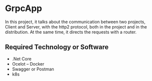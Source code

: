 # GrpcApp

In this project, it talks about the communication between two projects, Client and Server, with the http2 protocol, both in the project and in the distribution. At the same time, it directs the requests with a router.

## Required Technology or Software

- .Net Core
- Ocelot
– Docker
- Swagger or Postman
- k8s
